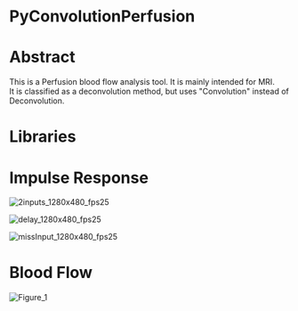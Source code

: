 # PyConvolutionPerfusion

# Abstract  
This is a Perfusion blood flow analysis tool. It is mainly intended for MRI.  
It is classified as a deconvolution method, but uses "Convolution" instead of Deconvolution.  

<!-- 
In general, the Impulse Response is obtained by applying Deconvolution to the Arterial Input Function and the target Time Density Function.  
However, this tool sets an appropriate initial value for the Impulse response, convolves it with the Arterial Input Function, and optimizes the resulting composite curve and the Time Density Function of the target.  
-->

# Libraries  

# Impulse Response

![2inputs_1280x480_fps25](https://user-images.githubusercontent.com/106053283/176849366-cd24cfc8-75a3-4186-8cbf-592949e26ea5.gif)

![delay_1280x480_fps25](https://user-images.githubusercontent.com/106053283/176849473-070103ef-c229-494e-a1b4-bf473eeb4572.gif)

![missInput_1280x480_fps25](https://user-images.githubusercontent.com/106053283/176849483-81714919-14c7-4c54-93a7-0f095237565d.gif)


# Blood Flow
![Figure_1](https://user-images.githubusercontent.com/106053283/177734578-ccb45acb-2ed7-48a3-9e5b-2486a5b33c4e.png)
